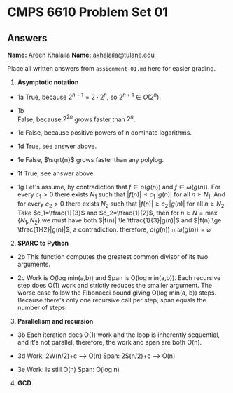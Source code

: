   # CMPS 6610 Problem Set 01
## Answers

**Name:** Areen Khalaila
**Name:** akhalaila@tulane.edu


Place all written answers from `assignment-01.md` here for easier grading.

1. **Asymptotic notation**

  - 1a
  True, because $2^{n+1} = 2 \cdot 2^n$, so $2^{n+1} \in O(2^n)$.

  - 1b    
  False, because $2^{2n}$ grows faster than $2^{n}$.
 
  - 1c
  False, because positive powers of n dominate logarithms.

  - 1d
  True, see answer above.

  - 1e
  False, $\sqrt{n}$ grows faster than any polylog.

  - 1f
  True, see answer above.

  - 1g
  Let's assume, by contradiction that $f \in o(g(n))$ and $f \in \omega(g(n))$.
  For every $c_1>0$ there exists $N_1$ such that $|f(n)| \le c_1\, |g(n)|$ for all $n \ge N_1$.
  And for every $c_2>0$ there exists $N_2$ such that $|f(n)| \ge c_2\,|g(n)|$ for all $n \ge N_2$.
  Take $c_1=\tfrac{1}{3}$ and $c_2=\tfrac{1}{2}$, then for $n \ge N=\max\{N_1, N_2\}$ we must have both $|f(n)| \le \tfrac{1}{3}|g(n)|$ and $|f(n) \ge \tfrac{1}{2}|g(n)|$, a contradiction. therefore, $o(g(n))\cap \omega(g(n))=\varnothing$

2. **SPARC to Python**

  - 2b
  This function computes the greatest common divisor of its two arguments. 

  - 2c
  Work is O(log min(a,b)) and Span is O(log min(a,b)). Each recursive step does O(1) work and strictly reduces the smaller argument. The worse case follow the Fibonacci bound giving O(log min(a, b)) steps. Because there's only one recursive call per step, span equals the number of steps. 

3. **Parallelism and recursion**

  - 3b
  Each iteration does O(1) work and the loop is inherently sequential, and it's not parallel, therefore, the work and span are both O(n).

  - 3d
  Work: 2W(n/2)+c --> O(n)
  Span: 2S(n/2)+c --> O(n)

  - 3e
  Work: is still O(n)
  Span: O(log n)
  
4. **GCD**
